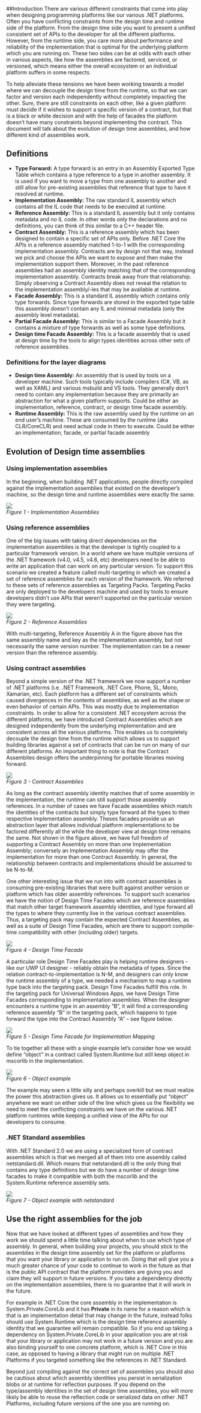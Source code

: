 ##Introduction
There are various different constraints that come into play when designing programming platforms like our various .NET platforms. Often you have conflicting constraints from the design time and runtime side of the platform. From the design time side you want to present a unified consistent set of APIs to the developer for all the different platforms. However, from the runtime side, you care more about performance and reliability of the implementation that is optimal for the underlying platform which you are running on. These two sides can be at odds with each other in various aspects, like how the assemblies are factored, serviced, or versioned, which means either the overall ecosystem or an individual platform suffers in some respects.

To help alleviate these tensions we have been working towards a model where we can decouple the design time from the runtime, so that we can factor and version each independently without completely impacting the other. Sure, there are still constraints on each other, like a given platform must decide if it wishes to support a specific version of a contract, but that is a black or white decision and with the help of facades the platform doesn’t have many constraints beyond implementing the contract. This document will talk about the evolution of design time assemblies, and how different kind of assemblies work.

## Definitions
- **Type Forward:** A type forward is an entry in an Assembly Exported Type Table which contains a type reference to a type in another assembly. It is used if you want to move a type from one assembly to another and still allow for pre-existing assemblies that reference that type to have it resolved at runtime.
- **Implementation Assembly:** The raw standard IL assembly which contains all the IL code that needs to be executed at runtime.
- **Reference Assembly:** This is a standard IL assembly but it only contains metadata and no IL code. In other words only the declarations and no definitions, you can think of this similar to a C++ header file.
- **Contract Assembly:** This is a reference assembly which has been designed to contain a specific set of APIs only. Before .NET Core the APIs in a reference assembly matched 1-to-1 with the corresponding implementation assembly. Contracts are by design not that way, instead we pick and choose the APIs we want to expose and then make the implementation support them. Moreover, in the past reference assemblies had an assembly identity matching that of the corresponding implementation assembly. Contracts break away from that relationship. Simply observing a Contract Assembly does not reveal the relation to the implementation assembly/-ies that may be available at runtime.
- **Facade Assembly:** This is a standard IL assembly which contains only type forwards. Since type forwards are stored in the exported type table this assembly doesn’t contain any IL and minimal metadata (only the assembly level metadata).
- **Partial Facade Assembly:** This is similar to a Facade Assembly but it contains a mixture of type forwards as well as some type definitions.
- **Design time Facade Assembly:** This is a facade assembly that is used at design time by the tools to align types identities across other sets of reference assemblies.

### Definitions for the layer diagrams
- **Design time Assembly:** An assembly that is used by tools on a developer machine. Such tools typically include compilers (C#, VB, as well as XAML) and various msbuild and VS tools. They generally don’t need to contain any implementation because they are primarily an abstraction for what a given platform supports. Could be either an implementation, reference, contract, or design time facade assembly.
- **Runtime Assembly:** This is the raw assembly used by the runtime on an end user’s machine. These are consumed by the runtime (aka CLR/CoreCLR) and need actual code in them to execute. Could be either an implementation, facade, or partial facade assembly

## Evolution of Design time assemblies

### Using implementation assemblies
In the beginning, when building .NET applications, people directly compiled against the implementation assemblies that existed on the developer’s machine, so the design time and runtime assemblies were exactly the same.

![](implementation-assemblies.png)
<BR/> *Figure 1 - Implementation Assemblies*

### Using reference assemblies
One of the big issues with taking direct dependencies on the implementation assemblies is that the developer is tightly coupled to a particular framework version. In a world where we have multiple versions of the .NET framework (v4.0, v4.5, v4.6, etc) developers need to be able to write an application that can work on any particular version. To support this scenario we created a feature called multi-targeting in which we created a set of reference assemblies for each version of the framework. We referred to these sets of reference assemblies as Targeting Packs. Targeting Packs are only deployed to the developers machine and used by tools to ensure developers didn’t use APIs that weren’t supported on the particular version they were targeting.

![](reference-assemblies.png)
<BR/>*Figure 2 - Reference Assemblies*

With multi-targeting, Reference Assembly A in the figure above has the same assembly name and key as the implementation assembly, but not necessarily the same version number. The implementation can be a newer version than the reference assembly.

###   Using contract assemblies
Beyond a simple version of the .NET framework we now support a number of .NET platforms (i.e. .NET Framework, .NET Core, Phone, SL, Mono, Xamarian, etc). Each platform has a different set of constraints which caused divergences in the contents of assemblies, as well as the shape or even behavior of certain APIs. This was mostly due to implementation constraints. In order to allow for a consistent .NET ecosystem across the different platforms, we have introduced Contract Assemblies which are designed independently from the underlying implementation and are consistent across all the various platforms. This enables us to completely decouple the design time from the runtime which allows us to support building libraries against a set of contracts that can be run on many of our different platforms. An important thing to note is that the Contract Assemblies design offers the underpinning for portable libraries moving forward.

![](contract-assemblies.png)
<BR/>*Figure 3 - Contract Assemblies*

As long as the contract assembly identity matches that of some assembly in the implementation, the runtime can still support those assembly references. In a number of cases we have Facade assemblies which match the identities of the contracts but simply type forward all the types to their respective implementation assembly. Theses facades provide us an abstraction layer that allows individual platform implementations to be factored differently all the while the developer view at design time remains the same. Not shown in the figure above, we have full freedom of supporting a Contract Assembly on more than one Implementation Assembly; conversely an Implementation Assembly may offer the implementation for more than one Contract Assembly. In general, the relationship between contracts and implementations should be assumed to be N-to-M.

One other interesting issue that we run into with contract assemblies is consuming pre-existing libraries that were built against another version or platform which has older assembly references. To support such scenarios we have the notion of Design Time Facades which are reference assemblies that match other target framework assembly identities, and type forward all the types to where they currently live in the various contract assemblies. Thus, a targeting pack may contain the expected Contract Assemblies, as well as a suite of Design Time Facades, which are there to support compile-time compatibility with other (including older) targets.

![](design-time-facade.png)
<BR/>*Figure 4 - Design Time Facade*

A particular role Design Time Facades play is helping runtime designers - like our UWP UI designer - reliably obtain the metadata of types. Since the relation contract-to-implementation is N-M, and designers can only know the runtime assembly of a type, we needed a mechanism to map a runtime type back into the targeting pack. Design Time Facades fulfill this role. In the targeting pack for Universal Windows Apps, we have Design Time Facades corresponding to implementation assemblies. When the designer encounters a runtime type in an assembly “B”, it will find a corresponding reference assembly “B” in the targeting pack, which happens to type forward the type into the Contract Assembly “A” – see figure below.

![](design-time-facade-for-implementation.png)
<BR/>*Figure 5 - Design Time Facade for Implementation Mapping*

To tie together all these with a single example let’s consider how we would define “object” in a contract called System.Runtime but still keep object in mscorlib in the implementation.

![](object-example.png)
<BR/>*Figure 6 - Object example*

The example may seem a little silly and perhaps overkill but we must realize the power this abstraction gives us. It allows us to essentially put “object” anywhere we want on either side of the line which gives us the flexibility we need to meet the conflicting constraints we have on the various .NET platform runtimes while keeping a unified view of the APIs for our developers to consume.

### .NET Standard assemblies

With .NET Standard 2.0 we are using a specialized form of contract assemblies which is that we merged all of them into one assembly called netstandard.dll. Which means that netstandard.dll is the only thing that contains any type definitions but we do have a number of design time facades to make it compatible with both the mscorlib and the System.Runtime reference assembly sets.

![](object-example-netstandard.png)
<BR/>*Figure 7 - Object example with netstandard*

## Use the right assemblies for the job
Now that we have looked at different types of assemblies and how they work we should spend a little time talking about when to use which type of assembly. In general, when building your projects, you should stick to the assemblies in the design time assembly set for the platform or platforms that you want your library or application to run on. Doing that will give you a much greater chance of your code to continue to work in the future as that is the public API contract that the platform providers are giving you and claim they will support in future versions. If you take a dependency directly on the implementation assemblies, there is no guarantee that it will work in the future.

For example in .NET Core the core assembly in the implementation is System.Private.CoreLib and it has **Private** in its name for a reason which is that is an implementation detail that may change in the future, instead folks should use System.Runtime which is the design time reference assembly identity that we guarantee will remain compatible. So if you end up taking a dependency on System.Private.CoreLib in your application you are at risk that your library or application may not work in a future version and you are also binding yourself to one concrete platform, which is .NET Core in this case, as opposed to having a library that might run on multiple .NET Platforms if you targeted something like the references in .NET Standard.

Beyond just compiling against the correct set of assemblies you should also be cautious about which assembly identities you persist in serialization blobs or at runtime for reflection purposes. If you depend on the type/assembly identities in the set of design time assemblies, you will more likely be able to reuse the reflection code or serialized data on other .NET Platforms, including future versions of the one you are running on.
